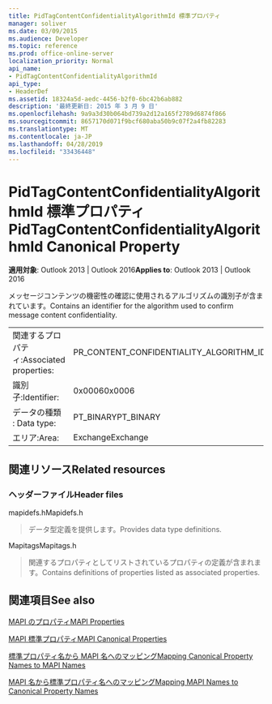 ```yaml
---
title: PidTagContentConfidentialityAlgorithmId 標準プロパティ
manager: soliver
ms.date: 03/09/2015
ms.audience: Developer
ms.topic: reference
ms.prod: office-online-server
localization_priority: Normal
api_name:
- PidTagContentConfidentialityAlgorithmId
api_type:
- HeaderDef
ms.assetid: 18324a5d-aedc-4456-b2f0-6bc42b6ab882
description: '最終更新日: 2015 年 3 月 9 日'
ms.openlocfilehash: 9a9a3d30b064bd739a2d12a165f2789d6874f866
ms.sourcegitcommit: 8657170d071f9bcf680aba50b9c07f2a4fb82283
ms.translationtype: MT
ms.contentlocale: ja-JP
ms.lasthandoff: 04/28/2019
ms.locfileid: "33436448"
---
```

# <a name="pidtagcontentconfidentialityalgorithmid-canonical-property"></a><span data-ttu-id="22b21-103">PidTagContentConfidentialityAlgorithmId 標準プロパティ</span><span class="sxs-lookup"><span data-stu-id="22b21-103">PidTagContentConfidentialityAlgorithmId Canonical Property</span></span>

  
  
<span data-ttu-id="22b21-104">**適用対象**: Outlook 2013 | Outlook 2016</span><span class="sxs-lookup"><span data-stu-id="22b21-104">**Applies to**: Outlook 2013 | Outlook 2016</span></span> 
  
<span data-ttu-id="22b21-105">メッセージコンテンツの機密性の確認に使用されるアルゴリズムの識別子が含まれています。</span><span class="sxs-lookup"><span data-stu-id="22b21-105">Contains an identifier for the algorithm used to confirm message content confidentiality.</span></span>
  
|||
|:-----|:-----|
|<span data-ttu-id="22b21-106">関連するプロパティ:</span><span class="sxs-lookup"><span data-stu-id="22b21-106">Associated properties:</span></span>  <br/> |<span data-ttu-id="22b21-107">PR_CONTENT_CONFIDENTIALITY_ALGORITHM_ID</span><span class="sxs-lookup"><span data-stu-id="22b21-107">PR_CONTENT_CONFIDENTIALITY_ALGORITHM_ID</span></span>  <br/> |
|<span data-ttu-id="22b21-108">識別子:</span><span class="sxs-lookup"><span data-stu-id="22b21-108">Identifier:</span></span>  <br/> |<span data-ttu-id="22b21-109">0x0006</span><span class="sxs-lookup"><span data-stu-id="22b21-109">0x0006</span></span>  <br/> |
|<span data-ttu-id="22b21-110">データの種類 : </span><span class="sxs-lookup"><span data-stu-id="22b21-110">Data type:</span></span>  <br/> |<span data-ttu-id="22b21-111">PT_BINARY</span><span class="sxs-lookup"><span data-stu-id="22b21-111">PT_BINARY</span></span>  <br/> |
|<span data-ttu-id="22b21-112">エリア:</span><span class="sxs-lookup"><span data-stu-id="22b21-112">Area:</span></span>  <br/> |<span data-ttu-id="22b21-113">Exchange</span><span class="sxs-lookup"><span data-stu-id="22b21-113">Exchange</span></span>  <br/> |
   
## <a name="related-resources"></a><span data-ttu-id="22b21-114">関連リソース</span><span class="sxs-lookup"><span data-stu-id="22b21-114">Related resources</span></span>

### <a name="header-files"></a><span data-ttu-id="22b21-115">ヘッダーファイル</span><span class="sxs-lookup"><span data-stu-id="22b21-115">Header files</span></span>

<span data-ttu-id="22b21-116">mapidefs.h</span><span class="sxs-lookup"><span data-stu-id="22b21-116">Mapidefs.h</span></span>
  
> <span data-ttu-id="22b21-117">データ型定義を提供します。</span><span class="sxs-lookup"><span data-stu-id="22b21-117">Provides data type definitions.</span></span>
    
<span data-ttu-id="22b21-118">Mapitags</span><span class="sxs-lookup"><span data-stu-id="22b21-118">Mapitags.h</span></span>
  
> <span data-ttu-id="22b21-119">関連するプロパティとしてリストされているプロパティの定義が含まれます。</span><span class="sxs-lookup"><span data-stu-id="22b21-119">Contains definitions of properties listed as associated properties.</span></span>
    
## <a name="see-also"></a><span data-ttu-id="22b21-120">関連項目</span><span class="sxs-lookup"><span data-stu-id="22b21-120">See also</span></span>



[<span data-ttu-id="22b21-121">MAPI のプロパティ</span><span class="sxs-lookup"><span data-stu-id="22b21-121">MAPI Properties</span></span>](mapi-properties.md)
  
[<span data-ttu-id="22b21-122">MAPI 標準プロパティ</span><span class="sxs-lookup"><span data-stu-id="22b21-122">MAPI Canonical Properties</span></span>](mapi-canonical-properties.md)
  
[<span data-ttu-id="22b21-123">標準プロパティ名から MAPI 名へのマッピング</span><span class="sxs-lookup"><span data-stu-id="22b21-123">Mapping Canonical Property Names to MAPI Names</span></span>](mapping-canonical-property-names-to-mapi-names.md)
  
[<span data-ttu-id="22b21-124">MAPI 名から標準プロパティ名へのマッピング</span><span class="sxs-lookup"><span data-stu-id="22b21-124">Mapping MAPI Names to Canonical Property Names</span></span>](mapping-mapi-names-to-canonical-property-names.md)

